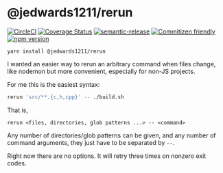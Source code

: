 # @jedwards1211/rerun

[![CircleCI](https://circleci.com/gh/jedwards1211/rerun.svg?style=svg)](https://circleci.com/gh/jedwards1211/rerun)
[![Coverage Status](https://codecov.io/gh/jedwards1211/rerun/branch/master/graph/badge.svg)](https://codecov.io/gh/jedwards1211/rerun)
[![semantic-release](https://img.shields.io/badge/%20%20%F0%9F%93%A6%F0%9F%9A%80-semantic--release-e10079.svg)](https://github.com/semantic-release/semantic-release)
[![Commitizen friendly](https://img.shields.io/badge/commitizen-friendly-brightgreen.svg)](http://commitizen.github.io/cz-cli/)
[![npm version](https://badge.fury.io/js/%40jedwards1211%2Frerun.svg)](https://badge.fury.io/js/%40jedwards1211%2Frerun)

```
yarn install @jedwards1211/rerun
```

I wanted an easier way to rerun an arbitrary command when files change, like nodemon but more convenient,
especially for non-JS projects.

For me this is the easiest syntax:

```sh
rerun 'src/**.{c,h,cpp}' -- ./build.sh
```

That is,

```
rerun <files, directories, glob patterns ...> -- <command>
```

Any number of directories/glob patterns can be given, and any number of command arguments, they just have to
be separated by `--`.

Right now there are no options. It will retry three times on nonzero exit codes.
